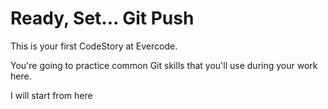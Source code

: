 
# Ready, Set... Git Push

This is your first CodeStory at Evercode.

You're going to practice common Git skills that you'll use during your work here.

I will start from here

